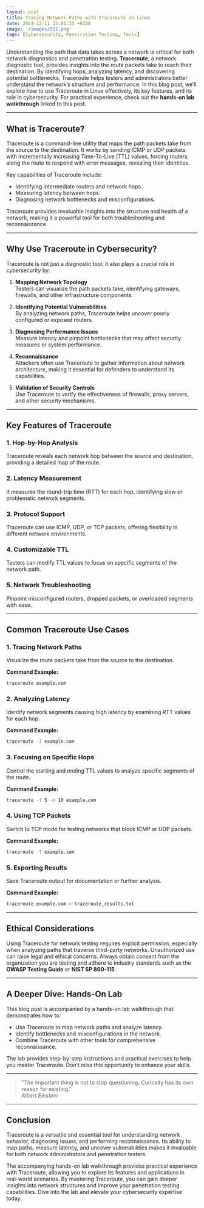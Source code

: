 ```yaml
---
layout: post
title: Tracing Network Paths with Traceroute in Linux
date: 2024-12-11 15:01:35 +0300
image: '/images/511.png'
tags: [Cybersecurity, Penetration Testing, Tools]
---
```


Understanding the path that data takes across a network is critical for both network diagnostics and penetration testing. **Traceroute**, a network diagnostic tool, provides insights into the route packets take to reach their destination. By identifying hops, analyzing latency, and discovering potential bottlenecks, Traceroute helps testers and administrators better understand the network’s structure and performance. In this blog post, we’ll explore how to use Traceroute in Linux effectively, its key features, and its role in cybersecurity. For practical experience, check out the **hands-on lab walkthrough** linked to this post.

---

## What is Traceroute?

Traceroute is a command-line utility that maps the path packets take from the source to the destination. It works by sending ICMP or UDP packets with incrementally increasing Time-To-Live (TTL) values, forcing routers along the route to respond with error messages, revealing their identities.

Key capabilities of Traceroute include:
- Identifying intermediate routers and network hops.  
- Measuring latency between hops.  
- Diagnosing network bottlenecks and misconfigurations.  

Traceroute provides invaluable insights into the structure and health of a network, making it a powerful tool for both troubleshooting and reconnaissance.

---

## Why Use Traceroute in Cybersecurity?

Traceroute is not just a diagnostic tool; it also plays a crucial role in cybersecurity by:

1. **Mapping Network Topology**  
   Testers can visualize the path packets take, identifying gateways, firewalls, and other infrastructure components.

2. **Identifying Potential Vulnerabilities**  
   By analyzing network paths, Traceroute helps uncover poorly configured or exposed routers.

3. **Diagnosing Performance Issues**  
   Measure latency and pinpoint bottlenecks that may affect security measures or system performance.

4. **Reconnaissance**  
   Attackers often use Traceroute to gather information about network architecture, making it essential for defenders to understand its capabilities.

5. **Validation of Security Controls**  
   Use Traceroute to verify the effectiveness of firewalls, proxy servers, and other security mechanisms.

---

## Key Features of Traceroute

### 1. **Hop-by-Hop Analysis**
Traceroute reveals each network hop between the source and destination, providing a detailed map of the route.

### 2. **Latency Measurement**
It measures the round-trip time (RTT) for each hop, identifying slow or problematic network segments.

### 3. **Protocol Support**
Traceroute can use ICMP, UDP, or TCP packets, offering flexibility in different network environments.

### 4. **Customizable TTL**
Testers can modify TTL values to focus on specific segments of the network path.

### 5. **Network Troubleshooting**
Pinpoint misconfigured routers, dropped packets, or overloaded segments with ease.

---

## Common Traceroute Use Cases

### 1. **Tracing Network Paths**
Visualize the route packets take from the source to the destination.

**Command Example:**  
```bash
traceroute example.com
```

### 2. **Analyzing Latency**
Identify network segments causing high latency by examining RTT values for each hop.

**Command Example:**  
```bash
traceroute -I example.com
```

### 3. **Focusing on Specific Hops**
Control the starting and ending TTL values to analyze specific segments of the route.

**Command Example:**  
```bash
traceroute -f 5 -m 10 example.com
```

### 4. **Using TCP Packets**
Switch to TCP mode for testing networks that block ICMP or UDP packets.

**Command Example:**  
```bash
traceroute -T example.com
```

### 5. **Exporting Results**
Save Traceroute output for documentation or further analysis.

**Command Example:**  
```bash
traceroute example.com > traceroute_results.txt
```

---

## Ethical Considerations

Using Traceroute for network testing requires explicit permission, especially when analyzing paths that traverse third-party networks. Unauthorized use can raise legal and ethical concerns. Always obtain consent from the organization you are testing and adhere to industry standards such as the **OWASP Testing Guide** or **NIST SP 800-115**.

---

## A Deeper Dive: Hands-On Lab

This blog post is accompanied by a hands-on lab walkthrough that demonstrates how to:
- Use Traceroute to map network paths and analyze latency.
- Identify bottlenecks and misconfigurations in the network.
- Combine Traceroute with other tools for comprehensive reconnaissance.

The lab provides step-by-step instructions and practical exercises to help you master Traceroute. Don’t miss this opportunity to enhance your skills.

---

> "The important thing is not to stop questioning. Curiosity has its own reason for existing."  
> <cite>Albert Einstein</cite>

---

## Conclusion

Traceroute is a versatile and essential tool for understanding network behavior, diagnosing issues, and performing reconnaissance. Its ability to map paths, measure latency, and uncover vulnerabilities makes it invaluable for both network administrators and penetration testers.

The accompanying hands-on lab walkthrough provides practical experience with Traceroute, allowing you to explore its features and applications in real-world scenarios. By mastering Traceroute, you can gain deeper insights into network structures and improve your penetration testing capabilities. Dive into the lab and elevate your cybersecurity expertise today.
